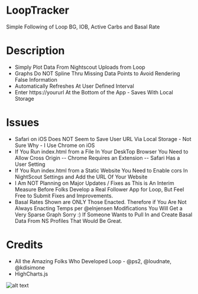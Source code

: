 # LoopTracker
Simple Following of Loop BG, IOB, Active Carbs and Basal Rate
# Description
- Simply Plot Data From Nightscout Uploads from Loop
- Graphs Do NOT Spline Thru Missing Data Points to Avoid Rendering False Information
- Automatically Refreshes At User Defined Interval
- Enter https://yoururl At the Bottom of the App - Saves With Local Storage
  
# Issues
- Safari on iOS Does NOT Seem to Save User URL Via Local Storage - Not Sure Why - I Use Chrome on iOS
- If You Run index.html from a File In Your DeskTop Browser You Need to Allow Cross Origin
-- Chrome Requires an Extension
-- Safari Has a User Setting
- If You Run index.html from a Static Website You Need to Enable cors In NightScout Settings and Add the URL Of Your Website
- I Am NOT Planning on Major Updates / Fixes as This is An Interim Measure Before Folks Develop a Real Follower App for Loop, But Feel Free to Submit Fixes and Improvements.
- Basal Rates Shown are ONLY Those Enacted.  Therefore if You Are Not Always Enacting Temps per @elnjensen Modifications You Will Get a Very Sparse Graph Sorry :)  If Someone Wants to Pull In and Create Basal Data From NS Profiles That Would Be Great.
  
  
 # Credits
  - All the Amazing Folks Who Developed Loop - @ps2, @loudnate, @kdisimone
  - HighCharts.js
  
![alt text](https://raw.githubusercontent.com/Perceptus/LoopTracker/master/looptrackerexampleimage.png)
